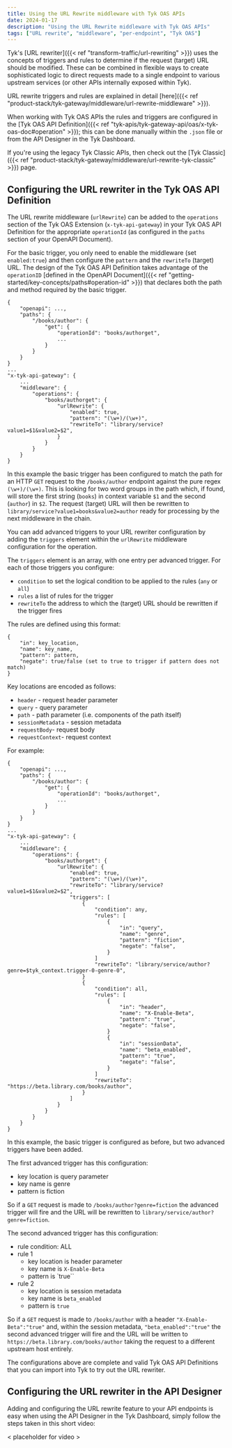 ```yaml
---
title: Using the URL Rewrite middleware with Tyk OAS APIs
date: 2024-01-17
description: "Using the URL Rewrite middleware with Tyk OAS APIs"
tags: ["URL rewrite", "middleware", "per-endpoint", "Tyk OAS"]
---
```


Tyk's [URL rewriter]({{< ref "transform-traffic/url-rewriting" >}}) uses the concepts of triggers and rules to determine if the request (target) URL should be modified. These can be combined in flexible ways to create sophisticated logic to direct requests made to a single endpoint to various upstream services (or other APIs internally exposed within Tyk).

URL rewrite triggers and rules are explained in detail [here]({{< ref "product-stack/tyk-gateway/middleware/url-rewrite-middleware" >}}).

When working with Tyk OAS APIs the rules and triggers are configured in the [Tyk OAS API Definition]({{< ref "tyk-apis/tyk-gateway-api/oas/x-tyk-oas-doc#operation" >}}); this can be done manually within the `.json` file or from the API Designer in the Tyk Dashboard.

If you're using the legacy Tyk Classic APIs, then check out the [Tyk Classic]({{< ref "product-stack/tyk-gateway/middleware/url-rewrite-tyk-classic" >}}) page.

## Configuring the URL rewriter in the Tyk OAS API Definition

The URL rewrite middleware (`urlRewrite`) can be added to the `operations` section of the Tyk OAS Extension (`x-tyk-api-gateway`) in your Tyk OAS API Definition for the appropriate `operationId` (as configured in the `paths` section of your OpenAPI Document).

For the basic trigger, you only need to enable the middleware (set `enabled:true`) and then configure the `pattern` and the `rewriteTo` (target) URL. The design of the Tyk OAS API Definition takes advantage of the `operationID` [defined in the OpenAPI Document]({{< ref "getting-started/key-concepts/paths#operation-id" >}}) that declares both the path and method required by the basic trigger.

```{.json}
{
    "openapi": ...,
    "paths": {
        "/books/author": {
            "get": {
                "operationId": "books/authorget",
                ...
            }
        }
    }
}
...
"x-tyk-api-gateway": {
    ...
    "middleware": {
        "operations": {
            "books/authorget": {
                "urlRewrite": {
                    "enabled": true,
                    "pattern": "(\w+)/(\w+)",
                    "rewriteTo": "library/service?value1=$1&value2=$2",
                }
            }
        }
    }
}
```

In this example the basic trigger has been configured to match the path for an HTTP `GET` request to the `/books/author` endpoint against the pure regex `(\w+)/(\w+)`. This is looking for two word groups in the path which, if found, will store the first string (`books`) in context variable `$1` and the second (`author`) in `$2`. The request (target) URL will then be rewritten to `library/service?value1=books&value2=author` ready for processing by the next middleware in the chain.

You can add advanced triggers to your URL rewriter configuration by adding the `triggers` element within the `urlRewrite` middleware configuration for the operation.

The `triggers` element is an array, with one entry per advanced trigger. For each of those triggers you configure:
 - `condition` to set the logical condition to be applied to the rules (`any` or `all`)
 - `rules` a list of rules for the trigger
 - `rewriteTo` the address to which the (target) URL should be rewritten if the trigger fires

The rules are defined using this format:
```
{
    "in": key_location,
    "name": key_name,
    "pattern": pattern,
    "negate": true/false (set to true to trigger if pattern does not match)
}
```

Key locations are encoded as follows:
 - `header` - request header parameter
 - `query` - query parameter
 - `path` - path parameter (i.e. components of the path itself)
 - `sessionMetadata` - session metadata
 - `requestBody`- request body
 - `requestContext`- request context

For example:

```{.json}
{
    "openapi": ...,
    "paths": {
        "/books/author": {
            "get": {
                "operationId": "books/authorget",
                ...
            }
        }
    }
}
...
"x-tyk-api-gateway": {
    ...
    "middleware": {
        "operations": {
            "books/authorget": {
                "urlRewrite": {
                    "enabled": true,
                    "pattern": "(\w+)/(\w+)",
                    "rewriteTo": "library/service?value1=$1&value2=$2",
                    "triggers": [
                        {
                            "condition": any,
                            "rules": [
                                {
                                    "in": "query",
                                    "name": "genre",
                                    "pattern": "fiction",
                                    "negate": "false",
                                }
                            ]
                            "rewriteTo": "library/service/author?genre=$tyk_context.trigger-0-genre-0", 
                        }
                        {
                            "condition": all,
                            "rules": [
                                {
                                    "in": "header",
                                    "name": "X-Enable-Beta",
                                    "pattern": "true",
                                    "negate": "false",
                                }
                                {
                                    "in": "sessionData",
                                    "name": "beta_enabled",
                                    "pattern": "true",
                                    "negate": "false",
                                }
                            ]
                            "rewriteTo": "https://beta.library.com/books/author",    
                        }
                    ]
                }
            }
        }
    }
}
```
In this example, the basic trigger is configured as before, but two advanced triggers have been added.

The first advanced trigger has this configuration:
 - key location is query parameter
 - key name is genre
 - pattern is fiction

So if a `GET` request is made to `/books/author?genre=fiction` the advanced trigger will fire and the URL will be rewritten to `library/service/author?genre=fiction`.

The second advanced trigger has this configuration:
 - rule condition: ALL
 - rule 1
    - key location is header parameter
    - key name is `X-Enable-Beta`
    - pattern is `true``
 - rule 2
    - key location is session metadata
    - key name is `beta_enabled`
    - pattern is `true`

So if a `GET` request is made to `/books/author` with a header `"X-Enable-Beta":"true"` and, within the session metadata, `"beta_enabled":"true"` the second advanced trigger will fire and the URL will be written to `https://beta.library.com/books/author` taking the request to a different upstream host entirely.

The configurations above are complete and valid Tyk OAS API Definitions that you can import into Tyk to try out the URL rewriter.
## Configuring the URL rewriter in the API Designer

Adding and configuring the URL rewrite feature to your API endpoints is easy when using the API Designer in the Tyk Dashboard, simply follow the steps taken in this short video:

< placeholder for video >
